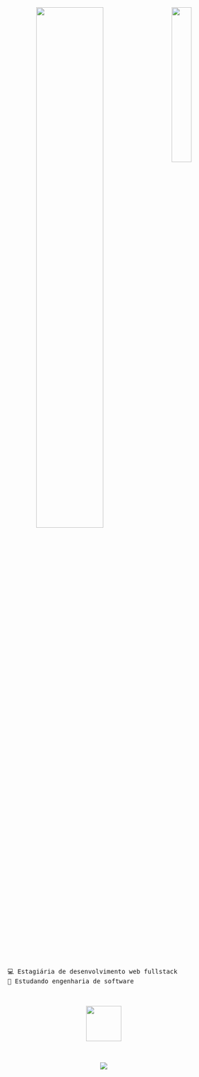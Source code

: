 <div align="center">
<img src="https://i.pinimg.com/originals/19/8f/fb/198ffbfb445e8aeaf22ad6ca395b9c50.gif" width="30%" align="right" />
<img src="https://readme-typing-svg.demolab.com?font=Inconsolata&weight=500&size=50&duration=4000&pause=300&color=A7A459&center=true&vCenter=true&multiline=true&repeat=false&random=false&width=1300&height=140&lines=Hello+hello;I'm+Ing%2C+a+tech+goblin+and+magical+girl+wannabe+%E2%9C%A9" width="55%" />
<br><br>
<pre align="left">
    💻 Estagiária de desenvolvimento web fullstack
    📖 Estudando engenharia de software
</pre>
<br><br>
<img src="https://i.pinimg.com/originals/fb/40/59/fb40597195231af1ca81354ce868aa5c.gif" height="80" />
<br><br><br>
    
[![](https://img.shields.io/badge/linkedin-0a66c2)](http://linkedin.com/in/fernanda-alicee)
</div>
